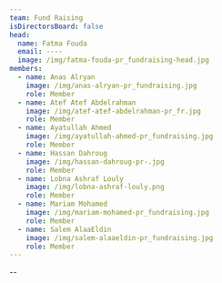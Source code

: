 ```yaml
---
team: Fund Raising
isDirectorsBoard: false
head:
  name: Fatma Fouda
  email: ----
  image: /img/fatma-fouda-pr_fundraising-head.jpg
members:
  - name: Anas Alryan
    image: /img/anas-alryan-pr_fundraising.jpg
    role: Member
  - name: Atef Atef Abdelrahman
    image: /img/atef-atef-abdelrahman-pr_fr.jpg
    role: Member
  - name: Ayatullah Ahmed
    image: /img/ayatullah-ahmed-pr_fundraising.jpg
    role: Member
  - name: Hassan Dahroug
    image: /img/hassan-dahroug-pr-.jpg
    role: Member
  - name: Lobna Ashraf Louly
    image: /img/lobna-ashraf-louly.png
    role: Member
  - name: Mariam Mohamed
    image: /img/mariam-mohamed-pr_fundraising.jpg
    role: Member
  - name: Salem AlaaEldin
    image: /img/salem-alaaeldin-pr_fundraising.jpg
    role: Member
---
```

\-﻿-